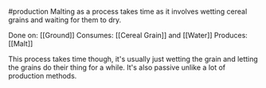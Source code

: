 #production 
Malting as a process takes time as it involves wetting cereal grains and waiting for them to dry. 

Done on: [[Ground]]
Consumes: [[Cereal Grain]] and [[Water]]
Produces: [[Malt]]

This process takes time though, it's usually just wetting the grain and letting the grains do their thing for a while. It's also passive unlike a lot of production methods.